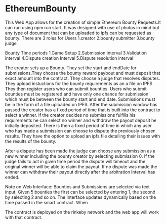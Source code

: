 # EthereumBounty
This Web App allows for the creation of  simple Ethereum Bounty Requests.It can run using npm run start.
It was designed with use of photos in mind but any type of document that can be uploaded to ipfs can be requested as bounty.
There are 3 roles for Users
1.creator
2.bounty submitter
3.bounty judge

Bounty Time periods
1.Game Setup
2.Submission interval
3.Validation interval
4.Dispute creation Interval
5.Dispute resolution interval

The creator sets up a Bounty. They set the start and endDate for submissions.They choose the bounty reward paybout and must deposit that exact amount into the contract. They choose a judge that resolves disputes. They upload instuctions for the bounty requirements as an a file on IPFS.
They then register users who can submit bounties.
Users who submit bounties must be registered and have only one chance for submission which must be between the bounty start and end date. Submissions must be in the form of a file uploaded on IPFS.
After the submission window has passed the creator has a fixed period of time that is built into the contract to select a winner. If the creator decides no submissions fulfills his requirements he can select no winner and withdraw the
payout deposit he initially deposited.
There is then a fixed period of time in which any user who has made a submission can choose to dispute the previously chosen results. They have the option to upload an ipfs file detailing their issues with the results of the bounty.

After a dispute has been made the judge can choose any submission as a new winner including the bounty creator by selecting submission 0. If the judge fails to act in given time period the dispute will timeout and the original winner will be able to claim the payout.
If no dispute was made the winner can withdraw their payout directly after the arbitration Interval has ended.

Note on Web Interface: Bounties and Submissions are selected via text input. Given 5 bounties the first can be selected by entering 1, the second by selecting 2 and so on.
The interface updates dynamically based on the time passed in the smart contract. When


The contract is deployed on the rinkeby network and the web app will work with that contract.

